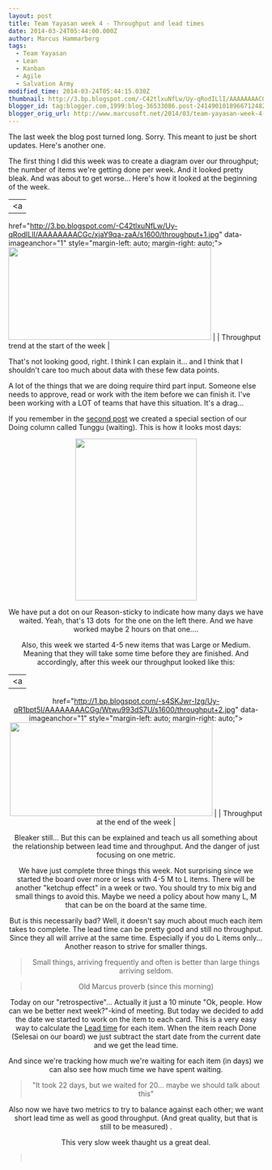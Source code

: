 ```yaml
---
layout: post
title: Team Yayasan week 4 - Throughput and lead times
date: 2014-03-24T05:44:00.000Z
author: Marcus Hammarberg
tags:
  - Team Yayasan
  - Lean
  - Kanban
  - Agile
  - Salvation Army
modified_time: 2014-03-24T05:44:15.030Z
thumbnail: http://3.bp.blogspot.com/-C42tlxuNfLw/Uy-qRodILlI/AAAAAAAACGc/xjaY9qa-zaA/s72-c/throughput+1.jpg
blogger_id: tag:blogger.com,1999:blog-36533086.post-2414901018966712482
blogger_orig_url: http://www.marcusoft.net/2014/03/team-yayasan-week-4-throughput-and-lead.html
---
```





The last week the blog post turned long. Sorry. This meant to just be
short updates. Here's another one.

The first thing I did this week was to create a diagram over our
throughput; the number of items we're getting done per week. And it
looked pretty bleak. And was about to get worse... Here's how it looked
at the beginning of the week.

|                                                                                                         |
|:-------------------------------------------------------------------------------------------------------:|
|                                                    <a
  href="http://3.bp.blogspot.com/-C42tlxuNfLw/Uy-qRodILlI/AAAAAAAACGc/xjaY9qa-zaA/s1600/throughput+1.jpg"
                 data-imageanchor="1" style="margin-left: auto; margin-right: auto;"><img
  src="http://3.bp.blogspot.com/-C42tlxuNfLw/Uy-qRodILlI/AAAAAAAACGc/xjaY9qa-zaA/s1600/throughput+1.jpg"
                             data-border="0" width="400" height="183" /></a>                              |
|                                Throughput trend at the start of the week                                |

That's not looking good, right. I think I can explain it... and I think
that I shouldn't care too much about data with these few data points.

A lot of the things that we are doing require
third part input. Someone else needs to approve, read or work with the
item before we can finish it. I've been working with a LOT of teams that
have this situation. It's a drag...

If you remember in the <a
href="http://www.marcusoft.net/2014/03/team-yayasan-week-2-transparency.html"
target="_blank">second post</a> we created a special section of our
Doing column called Tunggu (waiting). This is how it looks most days:

<div class="separator" style="clear: both; text-align: center;">

<a
href="http://1.bp.blogspot.com/-Kg-g-uCJ1jQ/Uy-roNQTyZI/AAAAAAAACGw/wYANSOKM1fk/s1600/2014-03-24+10.44.28.jpg"
data-imageanchor="1" style="margin-left: 1em; margin-right: 1em;"><img
src="http://1.bp.blogspot.com/-Kg-g-uCJ1jQ/Uy-roNQTyZI/AAAAAAAACGw/wYANSOKM1fk/s1600/2014-03-24+10.44.28.jpg"
data-border="0" width="240" height="320" /></a>

We have put a dot on our Reason-sticky to indicate how many days we have
waited. Yeah, that's 13 dots  for the one on the left there. And we have
worked maybe 2 hours on that one....

Also, this week we started 4-5 new items that was Large or Medium.
Meaning that they will take some time before they are finished. And
accordingly, after this week our throughput looked like this:

|                                                                                                         |
|:-------------------------------------------------------------------------------------------------------:|
|                                                    <a
  href="http://1.bp.blogspot.com/-s4SKJwr-Izg/Uy-qR1bpt5I/AAAAAAAACGg/Wtwu993dS7U/s1600/throughput+2.jpg"
                 data-imageanchor="1" style="margin-left: auto; margin-right: auto;"><img
  src="http://1.bp.blogspot.com/-s4SKJwr-Izg/Uy-qR1bpt5I/AAAAAAAACGg/Wtwu993dS7U/s1600/throughput+2.jpg"
                             data-border="0" width="400" height="185" /></a>                              |
|                                    Throughput at the end of the week                                    |

Bleaker still... But this can be explained and teach us all something
about the relationship between lead time and throughput. And the danger
of just focusing on one metric.

We have just complete three things this week. Not surprising since we
started the board over more or less with 4-5 M to L items. There will be
another "ketchup effect" in a week or two. You should try to mix big and
small things to avoid this. Maybe we need a policy about how many L, M
that can be on the board at the same time.

But is this necessarily bad? Well, it doesn't say much about much each
item takes to complete. The lead time can be pretty good and still no
throughput. Since they all will arrive at the same time. Especially if
you do L items only... Another reason to strive for smaller things.

> Small things, arriving frequently and often is better than large
> things arriving seldom.

> Old Marcus proverb (since this morning)

Today on our "retrospective"... Actually it just a 10 minute "Ok,
people. How can we be better next week?"-kind of meeting. But today we
decided to add the date we started to work on the item to each card.
This is a very easy way to calculate the
<a href="http://en.wikipedia.org/wiki/Lead_time" target="_blank">Lead
time</a> for each item. When the item reach Done (Selesai on our board)
we just subtract the start date from the current date and we get the
lead time.

And since we're tracking how much we're waiting for each item (in days)
we can also see how much time we have spent waiting.

> "It took 22 days, but we waited for 20... maybe we should talk about
> this"

Also now we have two metrics to try to balance against each other; we
want short lead time as well as good throughput. (And great quality, but
that is still to be measured) .

This very slow week thaught us a great deal.

>  

